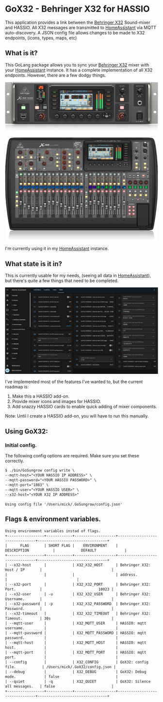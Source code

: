 # GoX32 - Behringer X32 for HASSIO

This application provides a link between the [Behringer X32](https://www.behringer.com/behringer/product?modelCode=P0AWN) Sound-mixer and HASSIO.
All X32 messages are transmitted to [HomeAssistant](https://www.home-assistant.io/) via MQTT auto-discovery.
A JSON config file allows changes to be made to X32 endpoints, (icons, types, maps, etc)


## What is it?

This GoLang package allows you to sync your [Behringer X32](https://www.behringer.com/behringer/product?modelCode=P0AWN) mixer with your [HomeAssistant](https://www.home-assistant.io/) instance.
It has a complete implementation of all X32 endpoints. However, there are a few dodgy things.

![alt text](https://github.com/MickMake/GoX32/blob/master/docs/X32RACK.png?raw=true)

![alt text](https://github.com/MickMake/GoX32/blob/master/docs/X32.png?raw=true)

I'm currently using it in my [HomeAssistant](https://www.home-assistant.io/) instance.


## What state is it in?

This is currently usable for my needs, (seeing all data in [HomeAssistant](https://www.home-assistant.io/)), but there's quite a few things that need to be completed.

![alt text](https://github.com/MickMake/GoX32/blob/master/docs/ScreenShot.png?raw=true)

I've implemented most of the features I've wanted to, but the current roadmap is:

1. Make this a HASSIO add-on.
2. Provide mixer icons and images for HASSIO.
3. Add snazzy HASSIO cards to enable quick adding of mixer components. 

Note: Until I create a HASSIO add-on, you will have to run this manually.


## Using GoX32:

### Initial config.

The following config options are required. Make sure you set these correctly.
```
$ ./bin/GoSungrow config write \
--mqtt-host="<YOUR HASSIO IP ADDRESS>" \
--mqtt-password="<YOUR HASSIO PASSWORD>" \
--mqtt-port="1883" \
--mqtt-user="<YOUR HASSIO USER>" \
--x32-host="<YOUR X32 IP ADDRESS>"

Using config file '/Users/mick/.GoSungrow/config.json'
```


## Flags & environment variables.
```
Using environment variables instad of flags.
+-----------------+------------+-------------------+--------------------------------+--------------------------------+
|      FLAG       | SHORT FLAG |    ENVIRONMENT    |          DESCRIPTION           |            DEFAULT             |
+-----------------+------------+-------------------+--------------------------------+--------------------------------+
| --x32-host      |            | X32_X32_HOST      | Behringer X32: Host / IP       |                                |
|                 |            |                   | address.                       |                                |
| --x32-port      |            | X32_X32_PORT      | Behringer X32: Port.           |                          10023 |
| --x32-user      | -u         | X32_X32_USER      | Behringer X32: Username.       |                                |
| --x32-password  | -p         | X32_X32_PASSWORD  | Behringer X32: Password.       |                                |
| --x32-timeout   |            | X32_X32_TIMEOUT   | Behringer X32: Timeout.        | 30s                            |
| --mqtt-user     |            | X32_MQTT_USER     | HASSIO: mqtt username.         |                                |
| --mqtt-password |            | X32_MQTT_PASSWORD | HASSIO: mqtt password.         |                                |
| --mqtt-host     |            | X32_MQTT_HOST     | HASSIO: mqtt host.             |                                |
| --mqtt-port     |            | X32_MQTT_PORT     | HASSIO: mqtt port.             |                                |
| --config        |            | X32_CONFIG        | GoX32: config file.            | /Users/mick/.GoX32/config.json |
| --debug         |            | X32_DEBUG         | GoX32: Debug mode.             | false                          |
| --quiet         | -q         | X32_QUIET         | GoX32: Silence all messages.   | false                          |
+-----------------+------------+-------------------+--------------------------------+--------------------------------+
```
